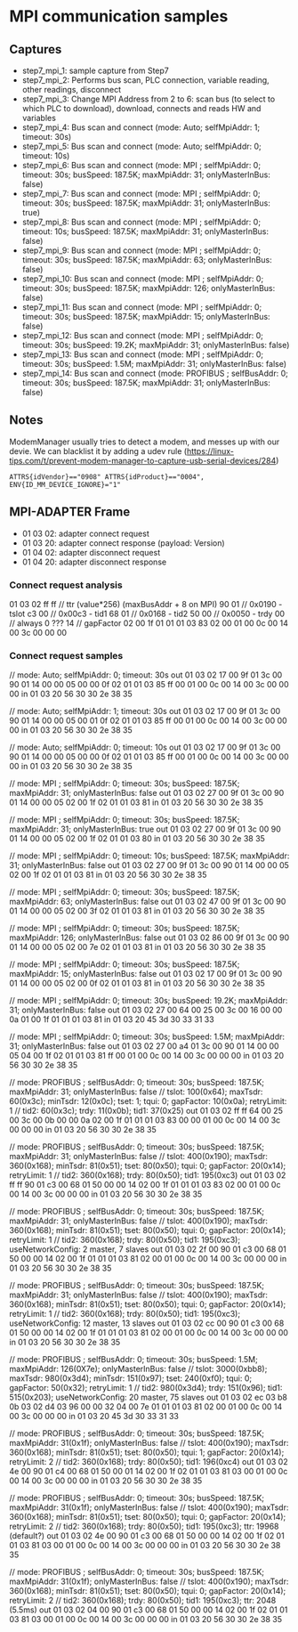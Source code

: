 # MPI communication samples 

## Captures
 - step7_mpi_1: sample capture from Step7
 - step7_mpi_2: Performs bus scan, PLC connection, variable reading, other readings, disconnect
 - step7_mpi_3: Change MPI Address from 2 to 6: scan bus (to select to which PLC to download), download, connects and reads HW and variables
 - step7_mpi_4: Bus scan and connect (mode: Auto; selfMpiAddr: 1; timeout: 30s)
 - step7_mpi_5: Bus scan and connect (mode: Auto; selfMpiAddr: 0; timeout: 10s)
 - step7_mpi_6: Bus scan and connect (mode: MPI ; selfMpiAddr: 0; timeout: 30s; busSpeed: 187.5K; maxMpiAddr: 31; onlyMasterInBus: false)
 - step7_mpi_7: Bus scan and connect (mode: MPI ; selfMpiAddr: 0; timeout: 30s; busSpeed: 187.5K; maxMpiAddr: 31; onlyMasterInBus: true)
 - step7_mpi_8: Bus scan and connect (mode: MPI ; selfMpiAddr: 0; timeout: 10s; busSpeed: 187.5K; maxMpiAddr: 31; onlyMasterInBus: false)
 - step7_mpi_9: Bus scan and connect (mode: MPI ; selfMpiAddr: 0; timeout: 30s; busSpeed: 187.5K; maxMpiAddr: 63; onlyMasterInBus: false)
 - step7_mpi_10: Bus scan and connect (mode: MPI ; selfMpiAddr: 0; timeout: 30s; busSpeed: 187.5K; maxMpiAddr: 126; onlyMasterInBus: false)
 - step7_mpi_11: Bus scan and connect (mode: MPI ; selfMpiAddr: 0; timeout: 30s; busSpeed: 187.5K; maxMpiAddr: 15; onlyMasterInBus: false)
 - step7_mpi_12: Bus scan and connect (mode: MPI ; selfMpiAddr: 0; timeout: 30s; busSpeed: 19.2K; maxMpiAddr: 31; onlyMasterInBus: false)
 - step7_mpi_13: Bus scan and connect (mode: MPI ; selfMpiAddr: 0; timeout: 30s; busSpeed: 1.5M; maxMpiAddr: 31; onlyMasterInBus: false)
 - step7_mpi_14: Bus scan and connect (mode: PROFIBUS ; selfBusAddr: 0; timeout: 30s; busSpeed: 187.5K; maxMpiAddr: 31; onlyMasterInBus: false)

## Notes

ModemManager usually tries to detect a modem, and messes up with our devie. We can blacklist it by adding a udev rule (https://linux-tips.com/t/prevent-modem-manager-to-capture-usb-serial-devices/284)

    ATTRS{idVendor}=="0908" ATTRS{idProduct}=="0004", ENV{ID_MM_DEVICE_IGNORE}="1"


## MPI-ADAPTER Frame
- 01 03 02: adapter connect request
- 01 03 20: adapter connect response (payload: Version)
- 01 04 02: adapter disconnect request
- 01 04 20: adapter disconnect response

### Connect request analysis

01 03 02 
ff ff // ttr (value*256) (maxBusAddr + 8 on MPI)
90 01 // 0x0190 - tslot
c3 00 // 0x00c3 - tid1
68 01 // 0x0168 - tid2
50 00 // 0x0050 - trdy
00 // always 0 ???
14 // gapFactor
02 00 1f 01 01 01 03 83 02 00 01 00 0c 00 14 00 3c 00 00 00


### Connect request samples

// mode: Auto; selfMpiAddr: 0; timeout: 30s
out 01 03 02 17 00 9f 01 3c 00 90 01 14 00 00 05 00 00 0f 02 01 01 03 85 ff 00 01 00 0c 00 14 00 3c 00 00 00
in  01 03 20 56 30 30 2e 38 35

// mode: Auto; selfMpiAddr: 1; timeout: 30s
out 01 03 02 17 00 9f 01 3c 00 90 01 14 00 00 05 00 01 0f 02 01 01 03 85 ff 00 01 00 0c 00 14 00 3c 00 00 00
in  01 03 20 56 30 30 2e 38 35

// mode: Auto; selfMpiAddr: 0; timeout: 10s
out 01 03 02 17 00 9f 01 3c 00 90 01 14 00 00 05 00 00 0f 02 01 01 03 85 ff 00 01 00 0c 00 14 00 3c 00 00 00
in  01 03 20 56 30 30 2e 38 35

// mode: MPI ; selfMpiAddr: 0; timeout: 30s; busSpeed: 187.5K; maxMpiAddr: 31; onlyMasterInBus: false
out 01 03 02 27 00 9f 01 3c 00 90 01 14 00 00 05 02 00 1f 02 01 01 03 81
in  01 03 20 56 30 30 2e 38 35

// mode: MPI ; selfMpiAddr: 0; timeout: 30s; busSpeed: 187.5K; maxMpiAddr: 31; onlyMasterInBus: true
out 01 03 02 27 00 9f 01 3c 00 90 01 14 00 00 05 02 00 1f 02 01 01 03 80
in  01 03 20 56 30 30 2e 38 35

// mode: MPI ; selfMpiAddr: 0; timeout: 10s; busSpeed: 187.5K; maxMpiAddr: 31; onlyMasterInBus: false
out 01 03 02 27 00 9f 01 3c 00 90 01 14 00 00 05 02 00 1f 02 01 01 03 81
in  01 03 20 56 30 30 2e 38 35

// mode: MPI ; selfMpiAddr: 0; timeout: 30s; busSpeed: 187.5K; maxMpiAddr: 63; onlyMasterInBus: false
out 01 03 02 47 00 9f 01 3c 00 90 01 14 00 00 05 02 00 3f 02 01 01 03 81
in  01 03 20 56 30 30 2e 38 35

// mode: MPI ; selfMpiAddr: 0; timeout: 30s; busSpeed: 187.5K; maxMpiAddr: 126; onlyMasterInBus: false
out 01 03 02 86 00 9f 01 3c 00 90 01 14 00 00 05 02 00 7e 02 01 01 03 81
in  01 03 20 56 30 30 2e 38 35

// mode: MPI ; selfMpiAddr: 0; timeout: 30s; busSpeed: 187.5K; maxMpiAddr: 15; onlyMasterInBus: false
out 01 03 02 17 00 9f 01 3c 00 90 01 14 00 00 05 02 00 0f 02 01 01 03 81
in  01 03 20 56 30 30 2e 38 35

// mode: MPI ; selfMpiAddr: 0; timeout: 30s; busSpeed: 19.2K; maxMpiAddr: 31; onlyMasterInBus: false
out 01 03 02 27 00 64 00 25 00 3c 00 16 00 00 0a 01 00 1f 01 01 01 03 81
in  01 03 20 45 3d 30 33 31 33

// mode: MPI ; selfMpiAddr: 0; timeout: 30s; busSpeed: 1.5M; maxMpiAddr: 31; onlyMasterInBus: false
out 01 03 02 27 00 a4 01 3c 00 90 01 14 00 00 05 04 00 1f 02 01 01 03 81 ff 00 01 00 0c 00 14 00 3c 00 00 00
in  01 03 20 56 30 30 2e 38 35

// mode: PROFIBUS ; selfBusAddr: 0; timeout: 30s; busSpeed: 187.5K; maxMpiAddr: 31; onlyMasterInBus: false
//  tslot: 100(0x64); maxTsdr: 60(0x3c); minTsdr: 12(0x0c); tset: 1; tqui: 0; gapFactor: 10(0x0a); retryLimit: 1
//    tid2: 60(0x3c); trdy: 11(0x0b); tid1: 37(0x25)
out 01 03 02 ff ff 64 00 25 00 3c 00 0b 00 00 0a 02 00 1f 01 01 01 03 83 00 00 01 00 0c 00 14 00 3c 00 00 00
in  01 03 20 56 30 30 2e 38 35

// mode: PROFIBUS ; selfBusAddr: 0; timeout: 30s; busSpeed: 187.5K; maxMpiAddr: 31; onlyMasterInBus: false
//  tslot: 400(0x190); maxTsdr: 360(0x168); minTsdr: 81(0x51); tset: 80(0x50); tqui: 0; gapFactor: 20(0x14); retryLimit: 1
//    tid2: 360(0x168); trdy: 80(0x50); tid1: 195(0xc3)
out 01 03 02 ff ff 90 01 c3 00 68 01 50 00 00 14 02 00 1f 01 01 01 03 83 02 00 01 00 0c 00 14 00 3c 00 00 00
in  01 03 20 56 30 30 2e 38 35

// mode: PROFIBUS ; selfBusAddr: 0; timeout: 30s; busSpeed: 187.5K; maxMpiAddr: 31; onlyMasterInBus: false
//  tslot: 400(0x190); maxTsdr: 360(0x168); minTsdr: 81(0x51); tset: 80(0x50); tqui: 0; gapFactor: 20(0x14); retryLimit: 1
//    tid2: 360(0x168); trdy: 80(0x50); tid1: 195(0xc3); useNetworkConfig: 2 master, 7 slaves
out 01 03 02 2f 00 90 01 c3 00 68 01 50 00 00 14 02 00 1f 01 01 01 03 81 02 00 01 00 0c 00 14 00 3c 00 00 00
in  01 03 20 56 30 30 2e 38 35


// mode: PROFIBUS ; selfBusAddr: 0; timeout: 30s; busSpeed: 187.5K; maxMpiAddr: 31; onlyMasterInBus: false
//  tslot: 400(0x190); maxTsdr: 360(0x168); minTsdr: 81(0x51); tset: 80(0x50); tqui: 0; gapFactor: 20(0x14); retryLimit: 1
//    tid2: 360(0x168); trdy: 80(0x50); tid1: 195(0xc3); useNetworkConfig: 12 master, 13 slaves
out 01 03 02 cc 00 90 01 c3 00 68 01 50 00 00 14 02 00 1f 01 01 01 03 81 02 00 01 00 0c 00 14 00 3c 00 00 00
in  01 03 20 56 30 30 2e 38 35

// mode: PROFIBUS ; selfBusAddr: 0; timeout: 30s; busSpeed: 1.5M; maxMpiAddr: 126(0X7e); onlyMasterInBus: false
//  tslot: 3000(0xbb8); maxTsdr: 980(0x3d4); minTsdr: 151(0x97); tset: 240(0xf0); tqui: 0; gapFactor: 50(0x32); retryLimit: 1
//    tid2: 980(0x3d4); trdy: 151(0x96); tid1: 515(0x203); useNetworkConfig: 20 master, 75 slaves
out 01 03 02 ec 03 b8 0b 03 02 d4 03 96 00 00 32 04 00 7e 01 01 01 03 81 02 00 01 00 0c 00 14 00 3c 00 00 00
in  01 03 20 45 3d 30 33 31 33

// mode: PROFIBUS ; selfBusAddr: 0; timeout: 30s; busSpeed: 187.5K; maxMpiAddr: 31(0x1f); onlyMasterInBus: false
//  tslot: 400(0x190); maxTsdr: 360(0x168); minTsdr: 81(0x51); tset: 80(0x50); tqui: 1; gapFactor: 20(0x14); retryLimit: 2
//    tid2: 360(0x168); trdy: 80(0x50); tid1: 196(0xc4)
out 01 03 02 4e 00 90 01 c4 00 68 01 50 00 01 14 02 00 1f 02 01 01 03 81 03 00 01 00 0c 00 14 00 3c 00 00 00
in  01 03 20 56 30 30 2e 38 35

// mode: PROFIBUS ; selfBusAddr: 0; timeout: 30s; busSpeed: 187.5K; maxMpiAddr: 31(0x1f); onlyMasterInBus: false
//  tslot: 400(0x190); maxTsdr: 360(0x168); minTsdr: 81(0x51); tset: 80(0x50); tqui: 0; gapFactor: 20(0x14); retryLimit: 2
//    tid2: 360(0x168); trdy: 80(0x50); tid1: 195(0xc3); ttr: 19968 (default?)
out 01 03 02 4e 00 90 01 c3 00 68 01 50 00 00 14 02 00 1f 02 01 01 03 81 03 00 01 00 0c 00 14 00 3c 00 00 00
in  01 03 20 56 30 30 2e 38 35

// mode: PROFIBUS ; selfBusAddr: 0; timeout: 30s; busSpeed: 187.5K; maxMpiAddr: 31(0x1f); onlyMasterInBus: false
//  tslot: 400(0x190); maxTsdr: 360(0x168); minTsdr: 81(0x51); tset: 80(0x50); tqui: 0; gapFactor: 20(0x14); retryLimit: 2
//    tid2: 360(0x168); trdy: 80(0x50); tid1: 195(0xc3); ttr: 2048 (5.5ms)
out 01 03 02 04 00 90 01 c3 00 68 01 50 00 00 14 02 00 1f 02 01 01 03 81 03 00 01 00 0c 00 14 00 3c 00 00 00
in  01 03 20 56 30 30 2e 38 35
